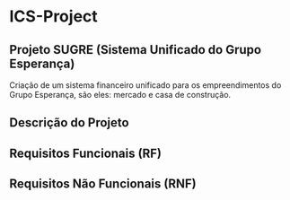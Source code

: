 # ICS-Project

## Projeto SUGRE (Sistema Unificado do Grupo Esperança)

Criação de um sistema financeiro unificado para os empreendimentos do Grupo Esperança, são eles: mercado e casa de construção.

## Descrição do Projeto

## Requisitos Funcionais (RF)

## Requisitos Não Funcionais (RNF)
